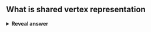## What is shared vertex representation
<details>
<summary><b>Reveal answer</b></summary>
??
</details>
